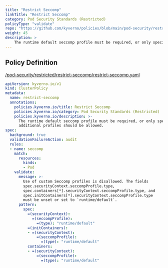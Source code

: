 ```yaml
---
title: "Restrict Seccomp"
linkTitle: "Restrict Seccomp"
category: Pod Security Standards (Restricted)
policyType: "validate"
repo: "https://github.com/kyverno/policies/blob/main/pod-security/restricted/restrict-seccomp/restrict-seccomp.yaml"
weight: 45
description: >
    The runtime default seccomp profile must be required, or only specific additional profiles should be allowed.
---
```


## Policy Definition
<a href="https://github.com/kyverno/policies/raw/main//pod-security/restricted/restrict-seccomp/restrict-seccomp.yaml" target="-blank">/pod-security/restricted/restrict-seccomp/restrict-seccomp.yaml</a>

```yaml
apiVersion: kyverno.io/v1
kind: ClusterPolicy
metadata:
  name: restrict-seccomp
  annotations:
    policies.kyverno.io/title: Restrict Seccomp
    policies.kyverno.io/category: Pod Security Standards (Restricted)
    policies.kyverno.io/description: >-
      The runtime default seccomp profile must be required, or only specific
      additional profiles should be allowed.
spec:
  background: true
  validationFailureAction: audit
  rules:
  - name: seccomp
    match:
      resources:
        kinds:
        - Pod
    validate:
      message: >-
        Use of custom Seccomp profiles is disallowed. The fields
        spec.securityContext.seccompProfile.type,
        spec.containers[*].securityContext.seccompProfile.type, and
        spec.initContainers[*].securityContext.seccompProfile.type
        must be unset or set to `runtime/default`.
      pattern:
        spec:
          =(securityContext):
            =(seccompProfile):
              =(type): "runtime/default"
          =(initContainers):
          - =(securityContext):
              =(seccompProfile):
                =(type): "runtime/default"
          containers:
          - =(securityContext):
              =(seccompProfile):
                =(type): "runtime/default"

```
